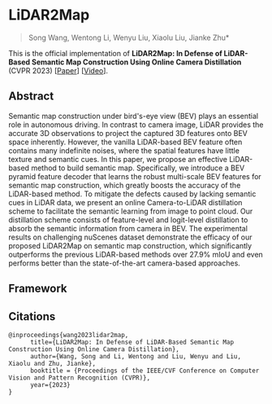 # LiDAR2Map
> Song Wang, Wentong Li, Wenyu Liu, Xiaolu Liu, Jianke Zhu*

This is the official implementation of **LiDAR2Map: In Defense of LiDAR-Based Semantic Map Construction Using Online Camera Distillation** (CVPR 2023)  [[Paper]()] [[Video]()].

## Abstract
Semantic map construction under bird's-eye view (BEV) plays an essential role in autonomous driving. In contrast to camera image, LiDAR provides the accurate 3D observations to project the captured 3D features onto BEV space inherently. However, the vanilla LiDAR-based BEV feature often contains many indefinite noises, where the spatial features have little texture and semantic cues. In this paper, we propose an effective LiDAR-based method to build semantic map. Specifically, we introduce a BEV pyramid feature decoder that learns the robust multi-scale BEV features for semantic map construction, which greatly boosts the accuracy of the LiDAR-based method. To mitigate the defects caused by lacking semantic cues in LiDAR data, we present an online Camera-to-LiDAR distillation scheme to facilitate the semantic learning from image to point cloud. Our distillation scheme consists of feature-level and logit-level distillation to absorb the semantic information from camera in BEV. The experimental results on challenging nuScenes dataset demonstrate the efficacy of our proposed LiDAR2Map on semantic map construction, which significantly outperforms the previous LiDAR-based methods over 27.9% mIoU and even performs better than the state-of-the-art camera-based approaches.

## Framework

## Citations
```
@inproceedings{wang2023lidar2map,
      title={LiDAR2Map: In Defense of LiDAR-Based Semantic Map Construction Using Online Camera Distillation}, 
      author={Wang, Song and Li, Wentong and Liu, Wenyu and Liu, Xiaolu and Zhu, Jianke},
      booktitle = {Proceedings of the IEEE/CVF Conference on Computer Vision and Pattern Recognition (CVPR)},
      year={2023}
}
```
